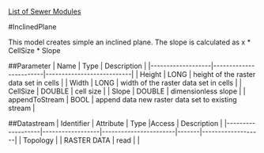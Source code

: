 [List of Sewer Modules](Sewer.md)

#InclinedPlane

This model creates simple an inclined plane. The slope is calculated as 
x * CellSize * Slope


##Parameter
|        Name       |          Type          |       Description         | 
|-------------------|------------------------|---------------------------|
| Height    | LONG | height of the raster data set in cells |
| Width    | LONG | width of the raster data set in cells |
| CellSize    | DOUBLE | cell size |
| Slope    | DOUBLE | dimensionless slope |
| appendToStream    | BOOL | append data new raster data set to existing stream |

##Datastream
|     Identifier    |     Attribute    |      Type             |Access |    Description    |
|-------------------|------------------|-----------------------|-------|-------------------|
| Topology |                  | RASTER DATA   | read  |  |

